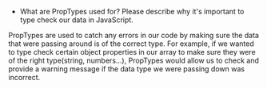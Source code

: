 - What are PropTypes used for? Please describe why it's important to type check our data in JavaScript.

PropTypes are used to catch any errors in our code by making sure the data that were passing around is of the correct type. For example, if we wanted to type check certain object properties in our array to make sure they were of the right type(string, numbers…), PropTypes would allow us to check and provide a warning message if the data type we were passing down was incorrect.

